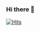 ### Hi there 👋
[![Hits](https://hits.seeyoufarm.com/api/count/incr/badge.svg?url=https%3A%2F%2Fgithub.com%2FYoosuean&count_bg=%230d1803&title_bg=%236FE16F&icon=github.svg&icon_color=%23FFFFFF&title=visit&edge_flat=false)](https://hits.seeyoufarm.com)

